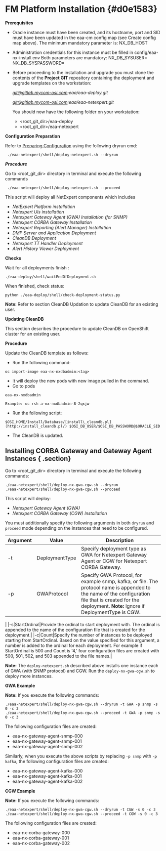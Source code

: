 # FM Platform Installation {#d0e1583}

**Prerequisites**

-   Oracle instance must have been created, and its hostname, port and SID must have been updated in the eaa-cm config map \(see Create config map above\). The minimum mandatory parameter is: NX\_DB\_HOST

-   Administration credentials for this instance must be filled in config/eaa-nx-install.env Both parameters are mandatory: NX\_DB\_SYSUSER= NX\_DB\_SYSPASSWORD=

-   Before proceeding to the installation and upgrade you must clone the contents of the **Project GIT** repository containing the deployment and upgrade templates on the workstation:

    *git@gitlab.mycom-osi.com:eaa/eaa-deploy.git*

    *git@gitlab.mycom-osi.com:eaa/eaa-netexpert.git*

    You should now have the following folder on your workstation:

    -   <root\_git\_dir\>/eaa-deploy
    -   <root\_git\_dir\>/eaa-netexpert

**Configuration Preparation**

Refer to [Preparing Configuration](appendix_fm.md) using the following dryrun cmd:

```
 ./eaa-netexpert/shell/deploy-netexpert.sh --dryrun
```

 

***Procedure***

Go to <root\_git\_dir\> directory in terminal and execute the following commands

```
 ./eaa-netexpert/shell/deploy-netexpert.sh --proceed
```

This script will deploy all NetExpert components which includes

-   *NetExpert Platform installation*
-   *Netexpert UIs installation*
-   *Netexpert Gateway Agent \(GWA\) Installation \(for SNMP\)*
-   *Netexpert CORBA Gateway Installation*
-   *Netexpert Reporting \(Alert Manager\) Installation*
-   *DMP Server and Application Deployment*
-   *CleanDB Deployment*
-   *Netexpert TT Handler Deployment*
-   *Alert History Viewer Deployment*

 

**Checks**

Wait for all deployments finish :

```
./eaa-deploy/shell/waitEndOfDeployment.sh
```

When finished, check status:

```
python ./eaa-deploy/shell/check-deployment-status.py
```

 

 

**Note**: Refer to section CleanDB Updation to update CleanDB for an existing user.

**Updating CleanDB**

This section describes the procedure to update CleanDB on OpenShift cluster for an existing user.

**Procedure**

Update the CleanDB template as follows:

-   Run the following command:

```
oc import-image eaa-nx-nxdbadmin:<tag>
```

-   It will deploy the new pods with new image pulled in the command.
-   Go to pods

```
eaa-nx-nxdbadmin

Example: oc rsh a-nx-nxdbadmin-8-2qxjw 
```

-   Run the following script:

```
$OSI_HOME/Install/Database/[install\_cleandb.pl](http://install_cleandb.pl/) $OSI_DB_USER/$OSI_DB_PASSWORD@$ORACLE_SID
```

-   The CleanDB is updated.

## Installing CORBA Gateway and Gateway Agent Instances { .section}

Go to <root\_git\_dir\> directory in terminal and execute the following commands:

```
./eaa-netexpert/shell/deploy-nx-gwa-cgw.sh --dryrun
./eaa-netexpert/shell/deploy-nx-gwa-cgw.sh --proceed
```

This script will deploy:

-   *Netexpert Gateway Agent \(GWA\)*
-   *Netexpert CORBA Gateway \(CGW\) Installation*

You must additionally specify the following arguments in both `dryrun` and `proceed` mode depending on the instances that need to be configured.

|Argument|Value|Description|
|--------|-----|-----------|
|-t|DeploymentType|Specify deployment type as GWA for Netexpert Gateway Agent or CGW for Netexpert CORBA Gateway.|
|-p|GWAProtocol|Specify GWA Protocol, for example snmp, kafka, or file. The protocol name is appended to the name of the configuration file that is created for the deployment. **Note:** Ignore if DeploymentType is CGW.

|
|-s|StartOrdinal|Provide the ordinal to start deployment with. The ordinal is appended to the name of the configuration file that is created for the deployment.|
|-c|Count|Specify the number of instances to be deployed starting from StartOrdinal. Based on the value specified for this argument, a number is added to the ordinal for each deployment. For example if StartOrdinal is 500 and Count is '4,' four configuration files are created with 500, 501, 502, and 503 appended to the file names.|

**Note:** The `deploy-netexpert.sh` described above installs one instance each of GWA \(with SNMP protocol\) and CGW. Run the `deploy-nx-gwa-cgw.sh` to deploy more instances.

**GWA Example**

**Note:** If you execute the following commands:

```
./eaa-netexpert/shell/deploy-nx-gwa-cgw.sh --dryrun -t GWA -p snmp -s 0 -c 3
./eaa-netexpert/shell/deploy-nx-gwa-cgw.sh --proceed -t GWA -p snmp -s 0 -c 3
```

The following configuration files are created:

-   eaa-nx-gateway-agent-snmp-000
-   eaa-nx-gateway-agent-snmp-001
-   eaa-nx-gateway-agent-snmp-002

Similarly, when you execute the above scripts by replacing `-p snmp` with `-p kafka`, the following configuration files are created:

-   eaa-nx-gateway-agent-kafka-000
-   eaa-nx-gateway-agent-kafka-001
-   eaa-nx-gateway-agent-kafka-002

**CGW Example**

**Note:** If you execute the following commands:

```
./eaa-netexpert/shell/deploy-nx-gwa-cgw.sh --dryrun -t CGW -s 0 -c 3
./eaa-netexpert/shell/deploy-nx-gwa-cgw.sh --proceed -t CGW -s 0 -c 3
```

The following configuration files are created:

-   eaa-nx-corba-gateway-000
-   eaa-nx-corba-gateway-001
-   eaa-nx-corba-gateway-002

